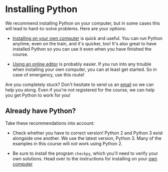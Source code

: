 # Installing Python

We recommend installing Python on your computer, but in some cases this will lead to hard-to-solve problems. Here are your options:

* [Installing on your own computer](/python/en/installing/computer) is quick and useful. You can run Python anytime, even on the train, and it's quicker, too! It's also great to have installed Python so you can use it even when you have finished the course.

* [Using an online editor](python/en/installing/online) is probably easier. If you run into any trouble when installing your own computer, you can at least get started. So in case of emergency, use this route!

Are you completely stuck? Don't hesitate to send us an [email](mailto:scientific@mprog.nl) so we can help you along. Even if you're not registered for the course, we can help you get Python to work for you!

## Already have Python?

Take these recommendations into account:

* Check whether you have to correct version! Python 2 and Python 3 exist alongside one another. We use the latest version, Python 3. Many of the examples in this course will *not* work using Python 2.

* Be sure to install the program `checkpy`, which you'll need to verify your own solutions. Head over to the instructions for installing on your [own computer](/installing/on-your-own-computer)
